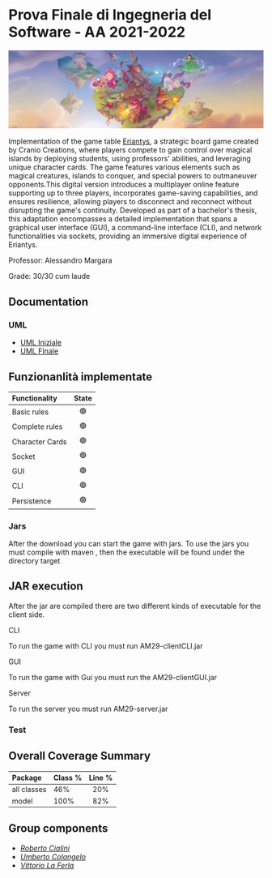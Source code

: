 # Prova Finale di Ingegneria del Software - AA 2021-2022

![alt text](src/main/resources/Graphical_Assets/Eriantys_slider.jpg)

Implementation of the game table [Eriantys](https://www.craniocreations.it/prodotto/eriantys/), a strategic board game created by Cranio Creations, where players compete to gain control over magical islands by deploying students, using professors' abilities, and leveraging unique character cards. The game features various elements such as magical creatures, islands to conquer, and special powers to outmaneuver opponents.This digital version introduces a multiplayer online feature supporting up to three players, incorporates game-saving capabilities, and ensures resilience, allowing players to disconnect and reconnect without disrupting the game's continuity. Developed as part of a bachelor's thesis, this adaptation encompasses a detailed implementation that spans a graphical user interface (GUI), a command-line interface (CLI), and network functionalities via sockets, providing an immersive digital experience of Eriantys.

Professor: Alessandro Margara

Grade: 30/30 cum laude

## Documentation

### UML

- [UML Iniziale](deliveries/UML/UML_Iniziale/UML_Iniziale.jpg)
- [UML FInale](deliveries/UML/UML_Final/FinalUML.png)

## Funzionanlità implementate

| Functionality   |                       State                        |
|:----------------|:--------------------------------------------------:|
| Basic rules     | 🟢 |
| Complete rules  | 🟢 |
| Character Cards | 🟢 |
| Socket          | 🟢 |
| GUI             | 🟢 |
| CLI             | 🟢 |
| Persistence     | 🟢 |

### Jars
After the download you can start the game with jars. To use the jars you must compile with maven , then the executable will be found under the directory target
## JAR execution
After the jar are compiled there are two different kinds of executable for the client side.

CLI

To run the game with CLI you must run AM29-clientCLI.jar

GUI

To run the game with Gui you must run the AM29-clientGUI.jar

Server

To run the server you must run AM29-server.jar
### Test

## Overall Coverage Summary

| Package     | Class % | Line % |
|:------------|:--------|:------:|
| all classes | 46%     |  20%   |
| model       | 100%    |  82%   |

## Group components
- [_Roberto Cialini_](https://github.com/RobertoCialini)
- [_Umberto Colangelo_](https://github.com/umbertocolangelo)
- [_Vittorio La Ferla_](https://github.com/vittoriolaferla)
